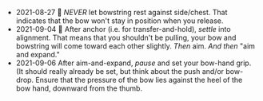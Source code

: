 * 2021-08-27 :key: _NEVER_ let bowstring rest against side/chest. That indicates that the bow won't stay in position when you release.
* 2021-09-04 🔑 After anchor (i.e. for transfer-and-hold), _settle_ into alignment. That means that you shouldn't be pulling, your bow and bowstring will come toward each other slightly. _Then_ aim. _And then_ "aim and expand."
* 2021-09-06 After aim-and-expand, _pause_ and set your bow-hand grip. (It should really already be set, but think about the push and/or bow-drop. Ensure that the pressure of the bow lies against the heel of the bow hand, downward from the thumb.
